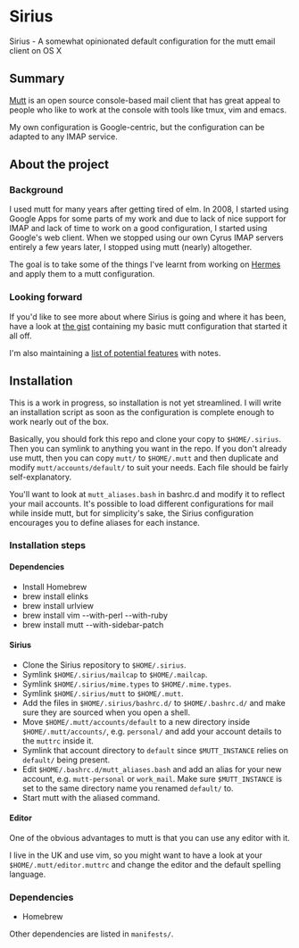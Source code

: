 # Sirius

Sirius - A somewhat opinionated default configuration for the mutt email client on OS X


## Summary

[Mutt](http://www.mutt.org/) is an open source console-based mail client that has great appeal to people who like to work at the console with tools like tmux, vim and emacs.

My own configuration is Google-centric, but the configuration can be adapted to any IMAP service.


## About the project

### Background

I used mutt for many years after getting tired of elm. In 2008, I started using Google Apps for some parts of my work and due to lack of nice support for IMAP and lack of time to work on a good configuration, I started using Google's web client. When we stopped using our own Cyrus IMAP servers entirely a few years later, I stopped using mutt (nearly) altogether.

The goal is to take some of the things I've learnt from working on [Hermes](https://github.com/New-Bamboo/Hermes) and apply them to a mutt configuration.

### Looking forward

If you'd like to see more about where Sirius is going and where it has been, have a look at [the gist](https://gist.github.com/4574164) containing my basic mutt configuration that started it all off.

I'm also maintaining a [list of potential features](https://github.com/allolex/sirius/blob/master/potential_features.md) with notes.


## Installation

This is a work in progress, so installation is not yet streamlined. I will write an installation script as soon as the configuration is complete enough to work nearly out of the box.

Basically, you should fork this repo and clone your copy to `$HOME/.sirius`. Then you can symlink to anything you want in the repo. If you don't already use mutt, then you can copy `mutt/` to `$HOME/.mutt` and then duplicate and modify `mutt/accounts/default/` to suit your needs. Each file should be fairly self-explanatory.

You'll want to look at `mutt_aliases.bash` in bashrc.d and modify it to reflect your mail accounts. It's possible to load different configurations for mail while inside mutt, but for simplicity's sake, the Sirius configuration encourages you to define aliases for each instance.

### Installation steps

#### Dependencies

- Install Homebrew
- brew install elinks
- brew install urlview
- brew install vim --with-perl --with-ruby
- brew install mutt --with-sidebar-patch

#### Sirius

- Clone the Sirius repository to `$HOME/.sirius`.
- Symlink `$HOME/.sirius/mailcap` to `$HOME/.mailcap`.
- Symlink `$HOME/.sirius/mime.types` to `$HOME/.mime.types`.
- Symlink `$HOME/.sirius/mutt` to `$HOME/.mutt`.
- Add the files in `$HOME/.sirius/bashrc.d/` to `$HOME/.bashrc.d/` and make sure they are sourced when you open a shell.
- Move `$HOME/.mutt/accounts/default` to a new directory inside `$HOME/.mutt/accounts/`, e.g. `personal/` and add your account details to the `muttrc` inside it.
- Symlink that account directory to `default` since `$MUTT_INSTANCE` relies on `default/` being present.
- Edit `$HOME/.bashrc.d/mutt_aliases.bash` and add an alias for your new account, e.g. `mutt-personal` or `work_mail`. Make sure `$MUTT_INSTANCE` is set to the same directory name you renamed `default/` to.
- Start mutt with the aliased command.

#### Editor

One of the obvious advantages to mutt is that you can use any editor with it.

I live in the UK and use vim, so you might want to have a look at your `$HOME/.mutt/editor.muttrc` and change the editor and the default spelling language.

### Dependencies

- Homebrew

Other dependencies are listed in `manifests/`.
